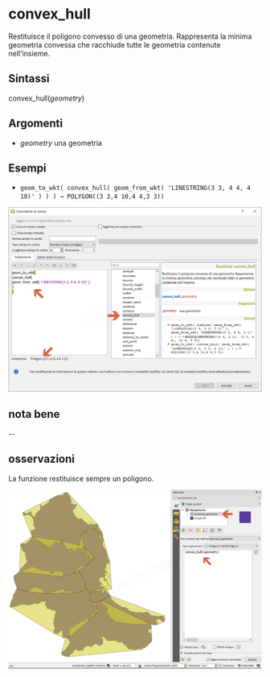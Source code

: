 # convex_hull

Restituisce il poligono convesso di una geometria. Rappresenta la minima geometria convessa che racchiude tutte le geometria contenute nell'insieme.

## Sintassi

convex_hull(_geometry_)

## Argomenti

* _geometry_ una geometria

## Esempi

* `geom_to_wkt( convex_hull( geom_from_wkt( 'LINESTRING(3 3, 4 4, 4 10)' ) ) ) → POLYGON((3 3,4 10,4 4,3 3))`

![](/img/geometria/convex_hull/convex_hull1.png)

## nota bene

--

## osservazioni

La funzione restituisce sempre un poligono.

![](/img/geometria/convex_hull/convex_hull2.png)